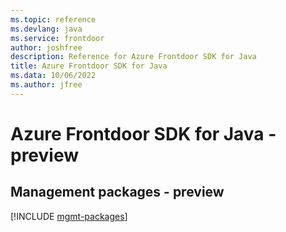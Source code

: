 ```yaml
---
ms.topic: reference
ms.devlang: java
ms.service: frontdoor
author: joshfree
description: Reference for Azure Frontdoor SDK for Java
title: Azure Frontdoor SDK for Java
ms.data: 10/06/2022
ms.author: jfree
---
```

# Azure Frontdoor SDK for Java - preview

## Management packages - preview
[!INCLUDE [mgmt-packages](frontdoor-mgmt-index.md)]